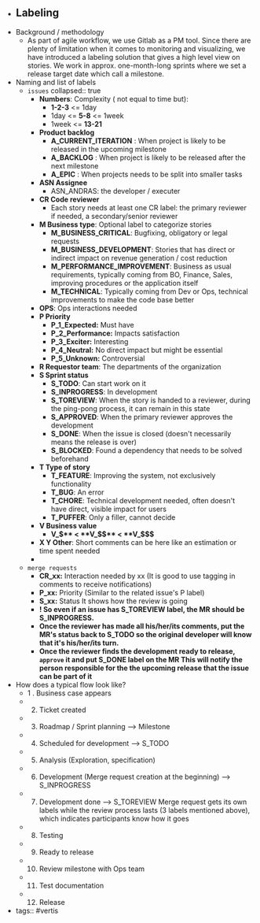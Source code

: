 - ## Labeling
- Background / methodology
	- As part of agile workflow, we use Gitlab as a PM tool.
	  Since there are plenty of limitation when it comes to monitoring and visualizing, we have introduced a labeling solution that gives a high level view on stories.
	  We work in approx. one-month-long sprints where we set a release target date which call a milestone.
- Naming and list of labels
	- `issues`
	  collapsed:: true
		- **Numbers**: Complexity ( not equal to time but):
			- **1-2-3** <= 1day
			- 1day <= **5-8** <= 1week
			- 1week <= **13-21**
		- **Product backlog**
			- **A_CURRENT_ITERATION** : When project is likely to be released in the upcoming milestone
			- **A_BACKLOG** : When project is likely to be released after the next milestone
			- **A_EPIC** : When projects needs to be split into smaller tasks
		- **ASN Assignee**
			- ASN_ANDRAS: the developer / executer
		- **CR Code reviewer**
			- Each story needs at least one CR label: the primary reviewer if needed, a secondary/senior reviewer
		- **M Business type**: Optional label to categorize stories
			- **M_BUSINESS_CRITICAL**: Bugfixing, obligatory or legal requests
			- **M_BUSINESS_DEVELOPMENT**: Stories that has direct or indirect impact on revenue generation / cost reduction
			- **M_PERFORMANCE_IMPROVEMENT**: Business as usual requirements, typically coming from BO, Finance, Sales, improving procedures or the application itself
			- **M_TECHNICAL**: Typically coming from Dev or Ops, technical improvements to make the code base better
		- **OPS**: Ops interactions needed
		- **P Priority**
			- **P_1_Expected:** Must have
			- **P_2_Performance:** Impacts satisfaction
			- **P_3_Exciter:** Interesting
			- **P_4_Neutral:** No direct impact but might be essential
			- **P_5_Unknown:** Controversial
		- **R Requestor team**: The departments of the organization
		- **S Sprint status**
			- **S_TODO**: Can start work on it
			- **S_INPROGRESS**: In development
			- **S_TOREVIEW**: When the story is handed to a reviewer, during the ping-pong process, it can remain in this state
			- **S_APPROVED**: When the primary reviewer approves the development
			- **S_DONE**: When the issue is closed (doesn't necessarily means the release is over)
			- **S_BLOCKED**: Found a dependency that needs to be solved beforehand
		- **T Type of story**
			- **T_FEATURE**: Improving the system, not exclusively functionality
			- **T_BUG**: An error
			- **T_CHORE**: Technical development needed, often doesn't have direct, visible impact for users
			- **T_PUFFER**: Only a filler, cannot decide
		- **V Business value**
			- **V_$** < **V_$$** < **V_$$$**
		- **X Y Other**: Short comments can be here like an estimation or time spent needed
		-
	- `merge requests`
		- **CR_xx:** Interaction needed by xx (It is good to use tagging in comments to receive notifications)
		- **P_xx:** Priority (Similar to the related issue's P label)
		- **S_xx:** Status It shows how the review is going
		- **! So even if an issue has S_TOREVIEW label, the MR should be S_INPROGRESS.**
		- **Once the reviewer has made all his/her/its comments, put the MR's status back to S_TODO so the original developer will know that it's his/her/its turn.**
		- **Once the reviewer finds the development ready to release, `approve` it and put S_DONE label on the MR This will notify the person responsible for the the upcoming release that the issue can be part of it**
- How does a typical flow look like?
	- 1 . Business case appears
	- 2. Ticket created
	- 3. Roadmap / Sprint planning —> Milestone
	- 4. Scheduled for development —> S_TODO
	- 5. Analysis (Exploration, specification)
	- 6. Development (Merge request creation at the beginning) —> S_INPROGRESS
	- 7. Development done —> S_TOREVIEW
	  Merge request gets its own labels while the review process lasts (3 labels mentioned above), which indicates participants know how it goes
	- 8. Testing
	- 9. Ready to release
	- 10. Review milestone with Ops team
	- 11. Test documentation
	- 12. Release
- tags:: #vertis